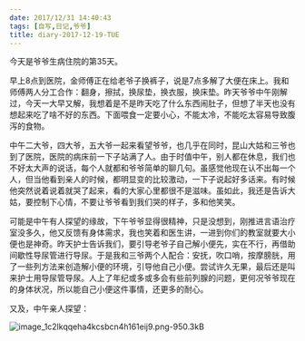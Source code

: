 ```yaml
---
date: 2017/12/31 14:40:43
tags: [自写,日记,爷爷]
title: diary-2017-12-19-TUE
---
```


今天是爷爷生病住院的第35天。

早上8点到医院，金师傅正在给老爷子换裤子，说是7点多解了大便在床上。我和师傅两人分工合作：翻身，擦拭，换尿垫，换衣服，换床垫。昨天爷爷中午刚解过，今天一大早又解，我想着是不是昨天吃了什么东西闹肚子，但想了半天也没有想起来吃了啥不好的东西。下面喂食一定要小心，不能太冷，不能吃太容易导致腹泻的食物。

中午二大爷，四大爷，五大爷一起来看望爷爷，也几乎在同时，昆山大姑和三爷也到了医院，医院的病床前一下子站满了人。由于时值中午，别人都在休息，我们也不好太大声的说话，每个人就都和爷爷简单的聊几句。虽感觉他现在认不出每一个人，但当他看到亲人的时候，都明显变的比较激动，一下子说起好多话来。有时候他突然说着说着就哭了起来，看的大家心里都很不是滋味。虽如此，我还是告诉大姑，要控制下心情，不要让爷爷看到我们哭的样子，多和他笑笑。

可能是中午有人探望的缘故，下午爷爷显得很精神，只是没想到，刚推进言语治疗室没多久，他又反馈有身体需求，我也笑着和医生讲，一进到你们的教室就要大小便也是神奇。昨天护士告诉我们，要引导老爷子自己解小便先，实在不行，再借助间歇性导尿管进行导尿。于是我和三爷两个人配合：安抚，吹口哨，按摩膀胱，用了一些列方法来创造解小便的环境，引导他自己小便。尝试许久无果，最后还是叫来护士用导尿管导尿。人上了年纪或多或多会有些前列腺的问题，更何况爷爷现在的身体状况，所以能自己小便这件事情，还更多的耐心。

又及，中午亲人探望：

![image_1c2lkqqeha4kcsbcn4h161eij9.png-950.3kB][1]


  [1]: http://static.zybuluo.com/whiledoing/9ws64bqxhvm0fkjomdtbwybo/image_1c2lkqqeha4kcsbcn4h161eij9.png